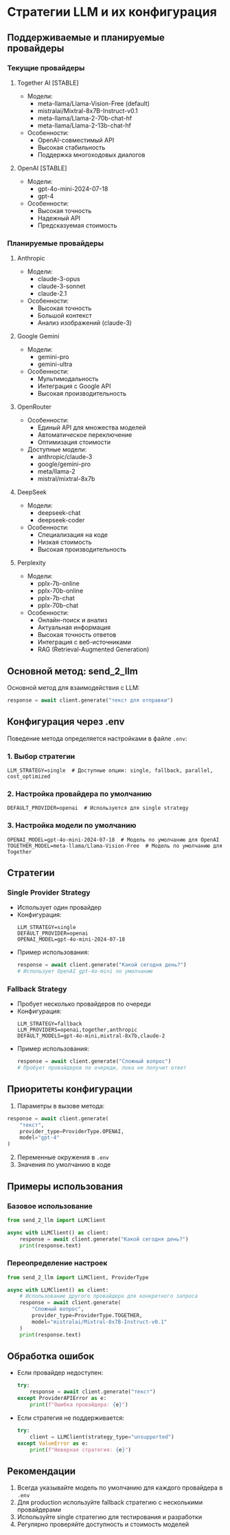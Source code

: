# Стратегии LLM и их конфигурация

## Поддерживаемые и планируемые провайдеры

### Текущие провайдеры
1. Together AI [STABLE]
   - Модели:
     * meta-llama/Llama-Vision-Free (default)
     * mistralai/Mixtral-8x7B-Instruct-v0.1
     * meta-llama/Llama-2-70b-chat-hf
     * meta-llama/Llama-2-13b-chat-hf
   - Особенности:
     * OpenAI-совместимый API
     * Высокая стабильность
     * Поддержка многоходовых диалогов

2. OpenAI [STABLE]
   - Модели:
     * gpt-4o-mini-2024-07-18
     * gpt-4
   - Особенности:
     * Высокая точность
     * Надежный API
     * Предсказуемая стоимость

### Планируемые провайдеры
1. Anthropic
   - Модели:
     * claude-3-opus
     * claude-3-sonnet
     * claude-2.1
   - Особенности:
     * Высокая точность
     * Большой контекст
     * Анализ изображений (claude-3)

2. Google Gemini
   - Модели:
     * gemini-pro
     * gemini-ultra
   - Особенности:
     * Мультимодальность
     * Интеграция с Google API
     * Высокая производительность

3. OpenRouter
   - Особенности:
     * Единый API для множества моделей
     * Автоматическое переключение
     * Оптимизация стоимости
   - Доступные модели:
     * anthropic/claude-3
     * google/gemini-pro
     * meta/llama-2
     * mistral/mixtral-8x7b

4. DeepSeek
   - Модели:
     * deepseek-chat
     * deepseek-coder
   - Особенности:
     * Специализация на коде
     * Низкая стоимость
     * Высокая производительность

5. Perplexity
   - Модели:
     * pplx-7b-online
     * pplx-70b-online
     * pplx-7b-chat
     * pplx-70b-chat
   - Особенности:
     * Онлайн-поиск и анализ
     * Актуальная информация
     * Высокая точность ответов
     * Интеграция с веб-источниками
     * RAG (Retrieval-Augmented Generation)

## Основной метод: send_2_llm

Основной метод для взаимодействия с LLM:
```python
response = await client.generate("текст для отправки")
```

## Конфигурация через .env

Поведение метода определяется настройками в файле `.env`:

### 1. Выбор стратегии
```env
LLM_STRATEGY=single  # Доступные опции: single, fallback, parallel, cost_optimized
```

### 2. Настройка провайдера по умолчанию
```env
DEFAULT_PROVIDER=openai  # Используется для single strategy
```

### 3. Настройка модели по умолчанию
```env
OPENAI_MODEL=gpt-4o-mini-2024-07-18  # Модель по умолчанию для OpenAI
TOGETHER_MODEL=meta-llama/Llama-Vision-Free  # Модель по умолчанию для Together
```

## Стратегии

### Single Provider Strategy
- Использует один провайдер
- Конфигурация:
  ```env
  LLM_STRATEGY=single
  DEFAULT_PROVIDER=openai
  OPENAI_MODEL=gpt-4o-mini-2024-07-18
  ```
- Пример использования:
  ```python
  response = await client.generate("Какой сегодня день?")
  # Использует OpenAI gpt-4o-mini по умолчанию
  ```

### Fallback Strategy
- Пробует несколько провайдеров по очереди
- Конфигурация:
  ```env
  LLM_STRATEGY=fallback
  LLM_PROVIDERS=openai,together,anthropic
  DEFAULT_MODELS=gpt-4o-mini,mixtral-8x7b,claude-2
  ```
- Пример использования:
  ```python
  response = await client.generate("Сложный вопрос")
  # Пробует провайдеров по очереди, пока не получит ответ
  ```

## Приоритеты конфигурации

1. Параметры в вызове метода:
```python
response = await client.generate(
    "текст",
    provider_type=ProviderType.OPENAI,
    model="gpt-4"
)
```

2. Переменные окружения в `.env`
3. Значения по умолчанию в коде

## Примеры использования

### Базовое использование
```python
from send_2_llm import LLMClient

async with LLMClient() as client:
    response = await client.generate("Какой сегодня день?")
    print(response.text)
```

### Переопределение настроек
```python
from send_2_llm import LLMClient, ProviderType

async with LLMClient() as client:
    # Использование другого провайдера для конкретного запроса
    response = await client.generate(
        "Сложный вопрос",
        provider_type=ProviderType.TOGETHER,
        model="mistralai/Mixtral-8x7B-Instruct-v0.1"
    )
    print(response.text)
```

## Обработка ошибок

- Если провайдер недоступен:
  ```python
  try:
      response = await client.generate("текст")
  except ProviderAPIError as e:
      print(f"Ошибка провайдера: {e}")
  ```

- Если стратегия не поддерживается:
  ```python
  try:
      client = LLMClient(strategy_type="unsupported")
  except ValueError as e:
      print(f"Неверная стратегия: {e}")
  ```

## Рекомендации

1. Всегда указывайте модель по умолчанию для каждого провайдера в `.env`
2. Для production используйте fallback стратегию с несколькими провайдерами
3. Используйте single стратегию для тестирования и разработки
4. Регулярно проверяйте доступность и стоимость моделей 